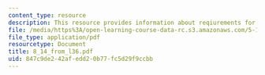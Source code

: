 ```yaml
---
content_type: resource
description: This resource provides information about reqiurements for degree of philosophy.
file: /media/https%3A/open-learning-course-data-rc.s3.amazonaws.com/5-112-principles-of-chemical-science-fall-2005/847c9de242afedd20b77fc5d29f9ccbb_8_14_from_l36.pdf
file_type: application/pdf
resourcetype: Document
title: 8_14_from_l36.pdf
uid: 847c9de2-42af-edd2-0b77-fc5d29f9ccbb
---
```


